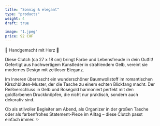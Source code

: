 ```yaml
---
title: "Sonnig & elegant"
type: "products"
weight: 4
draft: true

image: "1.jpeg"
price: 92 CHF
---
```


🌸 Handgemacht mit Herz 🌸

Diese Clutch (ca 27 x 18 cm) bringt Farbe und Lebensfreude in dein Outfit! Gefertigt aus hochwertigem Kunstleder in strahlendem Gelb, vereint sie modernes Design mit zeitloser Eleganz.

Im Inneren überrascht ein wunderschöner Baumwollstoff im romantischen Kirschblüten-Muster, der die Tasche zu einem echten Blickfang macht. Der Reißverschluss in Gelb und Roségold harmoniert perfekt mit den goldfarbenen Druckknöpfen, die nicht nur praktisch, sondern auch dekorativ sind.

Ob als stilvoller Begleiter am Abend, als Organizer in der großen Tasche oder als farbenfrohes Statement-Piece im Alltag – diese Clutch passt einfach immer. ✨
